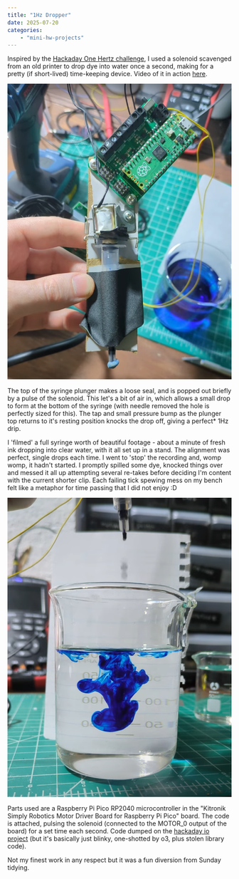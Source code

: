 ```yaml
---
title: "1Hz Dropper"
date: 2025-07-20
categories:
    - "mini-hw-projects"
---
```


Inspired by the [Hackaday One Hertz challenge](https://hackaday.io/contest/203248-one-hertz-challenge), I used a solenoid scavenged from an old printer to drop dye into water once a second, making for a pretty (if short-lived) time-keeping device. Video of it in action [here](https://x.com/johnowhitaker/status/1947072110817644573).

![The setup](images/drop1.png)

The top of the syringe plunger makes a loose seal, and is popped out briefly by a pulse of the solenoid. This let's a bit of air in, which allows a small drop to form at the bottom of the syringe (with needle removed the hole is perfectly sized for this). The tap and small pressure bump as the plunger top returns to it's resting position knocks the drop off, giving a perfect* 1Hz drip.

I 'filmed' a full syringe worth of beautiful footage - about a minute of fresh ink dropping into clear water, with it all set up in a stand. The alignment was perfect, single drops each time. I went to 'stop' the recording and, womp womp, it hadn't started. I promptly spilled some dye, knocked things over and messed it all up attempting several re-takes before deciding I'm content with the current shorter clip. Each failing tick spewing mess on my bench felt like a metaphor for time passing that I did not enjoy :D

![a few drops in](images/drop3.png)

Parts used are a Raspberry Pi Pico RP2040 microcontroller in the "Kitronik Simply Robotics Motor Driver Board for Raspberry Pi Pico" board. The code is attached, pulsing the solenoid (connected to the MOTOR_0 output of the board) for a set time each second. Code dumped on the [hackaday io project](https://hackaday.io/project/203568-1hz-dropper) (but it's basically just blinky, one-shotted by o3, plus stolen library code).

Not my finest work in any respect but it was a fun diversion from Sunday tidying.